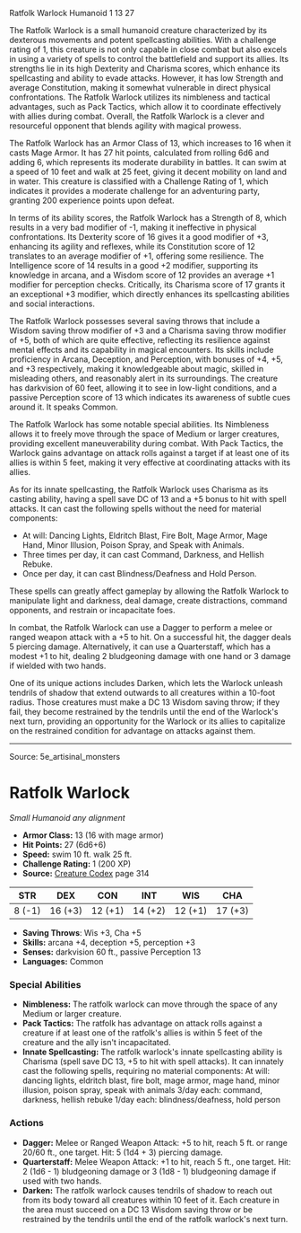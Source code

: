 <MonsterName/>Ratfolk Warlock</MonsterName>
<CreatureType/>Humanoid</CreatureType>
<CR/>1</CR>
<AC/>13</AC>
<HP/>27</HP>
<summary>The Ratfolk Warlock is a small humanoid creature characterized by its dexterous movements and potent spellcasting abilities. With a challenge rating of 1, this creature is not only capable in close combat but also excels in using a variety of spells to control the battlefield and support its allies. Its strengths lie in its high Dexterity and Charisma scores, which enhance its spellcasting and ability to evade attacks. However, it has low Strength and average Constitution, making it somewhat vulnerable in direct physical confrontations. The Ratfolk Warlock utilizes its nimbleness and tactical advantages, such as Pack Tactics, which allow it to coordinate effectively with allies during combat. Overall, the Ratfolk Warlock is a clever and resourceful opponent that blends agility with magical prowess.</summary>

<detail>

The Ratfolk Warlock has an Armor Class of 13, which increases to 16 when it casts Mage Armor. It has 27 hit points, calculated from rolling 6d6 and adding 6, which represents its moderate durability in battles. It can swim at a speed of 10 feet and walk at 25 feet, giving it decent mobility on land and in water. This creature is classified with a Challenge Rating of 1, which indicates it provides a moderate challenge for an adventuring party, granting 200 experience points upon defeat.

In terms of its ability scores, the Ratfolk Warlock has a Strength of 8, which results in a very bad modifier of -1, making it ineffective in physical confrontations. Its Dexterity score of 16 gives it a good modifier of +3, enhancing its agility and reflexes, while its Constitution score of 12 translates to an average modifier of +1, offering some resilience. The Intelligence score of 14 results in a good +2 modifier, supporting its knowledge in arcana, and a Wisdom score of 12 provides an average +1 modifier for perception checks. Critically, its Charisma score of 17 grants it an exceptional +3 modifier, which directly enhances its spellcasting abilities and social interactions.

The Ratfolk Warlock possesses several saving throws that include a Wisdom saving throw modifier of +3 and a Charisma saving throw modifier of +5, both of which are quite effective, reflecting its resilience against mental effects and its capability in magical encounters. Its skills include proficiency in Arcana, Deception, and Perception, with bonuses of +4, +5, and +3 respectively, making it knowledgeable about magic, skilled in misleading others, and reasonably alert in its surroundings. The creature has darkvision of 60 feet, allowing it to see in low-light conditions, and a passive Perception score of 13 which indicates its awareness of subtle cues around it. It speaks Common.

The Ratfolk Warlock has some notable special abilities. Its Nimbleness allows it to freely move through the space of Medium or larger creatures, providing excellent maneuverability during combat. With Pack Tactics, the Warlock gains advantage on attack rolls against a target if at least one of its allies is within 5 feet, making it very effective at coordinating attacks with its allies.

As for its innate spellcasting, the Ratfolk Warlock uses Charisma as its casting ability, having a spell save DC of 13 and a +5 bonus to hit with spell attacks. It can cast the following spells without the need for material components:
- At will: Dancing Lights, Eldritch Blast, Fire Bolt, Mage Armor, Mage Hand, Minor Illusion, Poison Spray, and Speak with Animals. 
- Three times per day, it can cast Command, Darkness, and Hellish Rebuke. 
- Once per day, it can cast Blindness/Deafness and Hold Person.

These spells can greatly affect gameplay by allowing the Ratfolk Warlock to manipulate light and darkness, deal damage, create distractions, command opponents, and restrain or incapacitate foes.

In combat, the Ratfolk Warlock can use a Dagger to perform a melee or ranged weapon attack with a +5 to hit. On a successful hit, the dagger deals 5 piercing damage. Alternatively, it can use a Quarterstaff, which has a modest +1 to hit, dealing 2 bludgeoning damage with one hand or 3 damage if wielded with two hands.

One of its unique actions includes Darken, which lets the Warlock unleash tendrils of shadow that extend outwards to all creatures within a 10-foot radius. Those creatures must make a DC 13 Wisdom saving throw; if they fail, they become restrained by the tendrils until the end of the Warlock's next turn, providing an opportunity for the Warlock or its allies to capitalize on the restrained condition for advantage on attacks against them.</detail>



---

Source: 5e_artisinal_monsters

# Ratfolk Warlock

*Small* *Humanoid* *any alignment*

- **Armor Class:** 13 (16 with mage armor)
- **Hit Points:** 27 (6d6+6)
- **Speed:** swim 10 ft. walk 25 ft.
- **Challenge Rating:** 1 (200 XP)
- **Source:** [Creature Codex](https://koboldpress.com/kpstore/product/creature-codex-for-5th-edition-dnd) page 314

| STR | DEX | CON | INT | WIS | CHA |
| --- | --- | --- | --- | --- | --- |
| 8 (-1) | 16 (+3) | 12 (+1) | 14 (+2) | 12 (+1) | 17 (+3) |

- **Saving Throws**: Wis +3, Cha +5
- **Skills:** arcana +4, deception +5, perception +3
- **Senses:** darkvision 60 ft., passive Perception 13
- **Languages:** Common

### Special Abilities

- **Nimbleness:** The ratfolk warlock can move through the space of any Medium or larger creature.
- **Pack Tactics:** The ratfolk has advantage on attack rolls against a creature if at least one of the ratfolk's allies is within 5 feet of the creature and the ally isn't incapacitated.
- **Innate Spellcasting:** The ratfolk warlock's innate spellcasting ability is Charisma (spell save DC 13, +5 to hit with spell attacks). It can innately cast the following spells, requiring no material components:
At will: dancing lights, eldritch blast, fire bolt, mage armor, mage hand, minor illusion, poison spray, speak with animals
3/day each: command, darkness, hellish rebuke
1/day each: blindness/deafness, hold person

### Actions

- **Dagger:** Melee or Ranged Weapon Attack: +5 to hit, reach 5 ft. or range 20/60 ft., one target. Hit: 5 (1d4 + 3) piercing damage.
- **Quarterstaff:** Melee Weapon Attack: +1 to hit, reach 5 ft., one target. Hit: 2 (1d6 - 1) bludgeoning damage or 3 (1d8 - 1) bludgeoning damage if used with two hands.
- **Darken:** The ratfolk warlock causes tendrils of shadow to reach out from its body toward all creatures within 10 feet of it. Each creature in the area must succeed on a DC 13 Wisdom saving throw or be restrained by the tendrils until the end of the ratfolk warlock's next turn.




